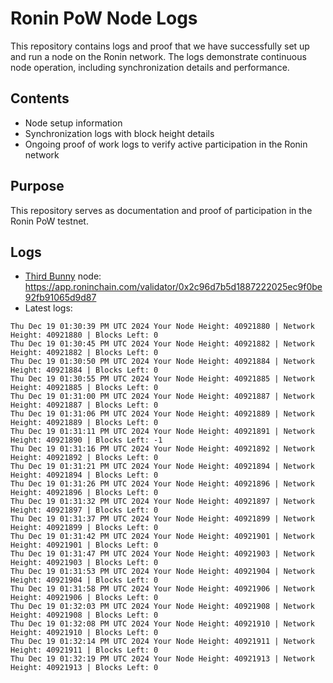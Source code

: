 # Ronin PoW Node Logs

This repository contains logs and proof that we have successfully set up and run a node on the Ronin network. The logs demonstrate continuous node operation, including synchronization details and performance.

## Contents

- Node setup information
- Synchronization logs with block height details
- Ongoing proof of work logs to verify active participation in the Ronin network

## Purpose

This repository serves as documentation and proof of participation in the Ronin PoW testnet.

## Logs

- [Third Bunny](https://thirdbunny.xyz/) node: https://app.roninchain.com/validator/0x2c96d7b5d1887222025ec9f0be92fb91065d9d87
- Latest logs:
```
Thu Dec 19 01:30:39 PM UTC 2024 Your Node Height: 40921880 | Network Height: 40921880 | Blocks Left: 0
Thu Dec 19 01:30:45 PM UTC 2024 Your Node Height: 40921882 | Network Height: 40921882 | Blocks Left: 0
Thu Dec 19 01:30:50 PM UTC 2024 Your Node Height: 40921884 | Network Height: 40921884 | Blocks Left: 0
Thu Dec 19 01:30:55 PM UTC 2024 Your Node Height: 40921885 | Network Height: 40921885 | Blocks Left: 0
Thu Dec 19 01:31:00 PM UTC 2024 Your Node Height: 40921887 | Network Height: 40921887 | Blocks Left: 0
Thu Dec 19 01:31:06 PM UTC 2024 Your Node Height: 40921889 | Network Height: 40921889 | Blocks Left: 0
Thu Dec 19 01:31:11 PM UTC 2024 Your Node Height: 40921891 | Network Height: 40921890 | Blocks Left: -1
Thu Dec 19 01:31:16 PM UTC 2024 Your Node Height: 40921892 | Network Height: 40921892 | Blocks Left: 0
Thu Dec 19 01:31:21 PM UTC 2024 Your Node Height: 40921894 | Network Height: 40921894 | Blocks Left: 0
Thu Dec 19 01:31:26 PM UTC 2024 Your Node Height: 40921896 | Network Height: 40921896 | Blocks Left: 0
Thu Dec 19 01:31:32 PM UTC 2024 Your Node Height: 40921897 | Network Height: 40921897 | Blocks Left: 0
Thu Dec 19 01:31:37 PM UTC 2024 Your Node Height: 40921899 | Network Height: 40921899 | Blocks Left: 0
Thu Dec 19 01:31:42 PM UTC 2024 Your Node Height: 40921901 | Network Height: 40921901 | Blocks Left: 0
Thu Dec 19 01:31:47 PM UTC 2024 Your Node Height: 40921903 | Network Height: 40921903 | Blocks Left: 0
Thu Dec 19 01:31:53 PM UTC 2024 Your Node Height: 40921904 | Network Height: 40921904 | Blocks Left: 0
Thu Dec 19 01:31:58 PM UTC 2024 Your Node Height: 40921906 | Network Height: 40921906 | Blocks Left: 0
Thu Dec 19 01:32:03 PM UTC 2024 Your Node Height: 40921908 | Network Height: 40921908 | Blocks Left: 0
Thu Dec 19 01:32:08 PM UTC 2024 Your Node Height: 40921910 | Network Height: 40921910 | Blocks Left: 0
Thu Dec 19 01:32:14 PM UTC 2024 Your Node Height: 40921911 | Network Height: 40921911 | Blocks Left: 0
Thu Dec 19 01:32:19 PM UTC 2024 Your Node Height: 40921913 | Network Height: 40921913 | Blocks Left: 0
```
